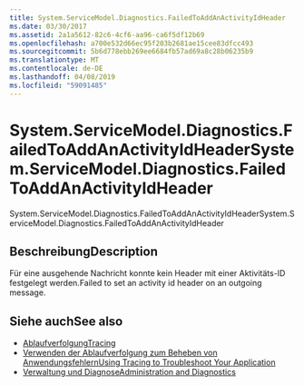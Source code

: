 ```yaml
---
title: System.ServiceModel.Diagnostics.FailedToAddAnActivityIdHeader
ms.date: 03/30/2017
ms.assetid: 2a1a5612-82c6-4cf6-aa96-ca6f5df12b69
ms.openlocfilehash: a700e532d66ec95f203b2681ae15cee83dfcc493
ms.sourcegitcommit: 5b6d778ebb269ee6684fb57ad69a8c28b06235b9
ms.translationtype: MT
ms.contentlocale: de-DE
ms.lasthandoff: 04/08/2019
ms.locfileid: "59091485"
---
```

# <a name="systemservicemodeldiagnosticsfailedtoaddanactivityidheader"></a><span data-ttu-id="1e1aa-102">System.ServiceModel.Diagnostics.FailedToAddAnActivityIdHeader</span><span class="sxs-lookup"><span data-stu-id="1e1aa-102">System.ServiceModel.Diagnostics.FailedToAddAnActivityIdHeader</span></span>
<span data-ttu-id="1e1aa-103">System.ServiceModel.Diagnostics.FailedToAddAnActivityIdHeader</span><span class="sxs-lookup"><span data-stu-id="1e1aa-103">System.ServiceModel.Diagnostics.FailedToAddAnActivityIdHeader</span></span>  
  
## <a name="description"></a><span data-ttu-id="1e1aa-104">Beschreibung</span><span class="sxs-lookup"><span data-stu-id="1e1aa-104">Description</span></span>  
 <span data-ttu-id="1e1aa-105">Für eine ausgehende Nachricht konnte kein Header mit einer Aktivitäts-ID festgelegt werden.</span><span class="sxs-lookup"><span data-stu-id="1e1aa-105">Failed to set an activity id header on an outgoing message.</span></span>  
  
## <a name="see-also"></a><span data-ttu-id="1e1aa-106">Siehe auch</span><span class="sxs-lookup"><span data-stu-id="1e1aa-106">See also</span></span>

- [<span data-ttu-id="1e1aa-107">Ablaufverfolgung</span><span class="sxs-lookup"><span data-stu-id="1e1aa-107">Tracing</span></span>](../../../../../docs/framework/wcf/diagnostics/tracing/index.md)
- [<span data-ttu-id="1e1aa-108">Verwenden der Ablaufverfolgung zum Beheben von Anwendungsfehlern</span><span class="sxs-lookup"><span data-stu-id="1e1aa-108">Using Tracing to Troubleshoot Your Application</span></span>](../../../../../docs/framework/wcf/diagnostics/tracing/using-tracing-to-troubleshoot-your-application.md)
- [<span data-ttu-id="1e1aa-109">Verwaltung und Diagnose</span><span class="sxs-lookup"><span data-stu-id="1e1aa-109">Administration and Diagnostics</span></span>](../../../../../docs/framework/wcf/diagnostics/index.md)
